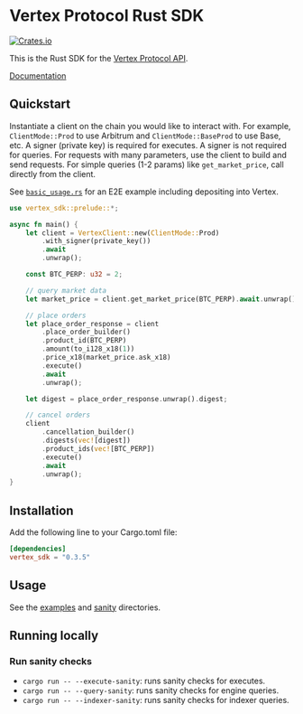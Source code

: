 # Vertex Protocol Rust SDK

[![Crates.io][crates-img]][crates-url]

This is the Rust SDK for the [Vertex Protocol API](https://vertex-protocol.gitbook.io/docs/developer-resources/api).

[Documentation](https://docs.rs/vertex-sdk/latest/vertex_sdk/)

## Quickstart

Instantiate a client on the chain you would like to interact with.
For example, `ClientMode::Prod` to use Arbitrum and `ClientMode::BaseProd` to use Base, etc.
A signer (private key) is required for executes.
A signer is not required for queries.
For requests with many parameters, use the client to build and send requests.
For simple queries (1-2 params) like `get_market_price`, call directly from the client.

See [`basic_usage.rs`](examples/basic_usage.rs) for an E2E example including depositing into Vertex.

```rust
use vertex_sdk::prelude::*;

async fn main() {
    let client = VertexClient::new(ClientMode::Prod)
        .with_signer(private_key())
        .await
        .unwrap();

    const BTC_PERP: u32 = 2;

    // query market data
    let market_price = client.get_market_price(BTC_PERP).await.unwrap();

    // place orders
    let place_order_response = client
        .place_order_builder()
        .product_id(BTC_PERP)
        .amount(to_i128_x18(1))
        .price_x18(market_price.ask_x18)
        .execute()
        .await
        .unwrap();

    let digest = place_order_response.unwrap().digest;

    // cancel orders
    client
        .cancellation_builder()
        .digests(vec![digest])
        .product_ids(vec![BTC_PERP])
        .execute()
        .await
        .unwrap();
}
```

## Installation

Add the following line to your Cargo.toml file:

```toml
[dependencies]
vertex_sdk = "0.3.5"
```

## Usage

See the [examples](https://github.com/vertex-protocol/vertex-rust-sdk/tree/main/examples) and [sanity](https://github.com/vertex-protocol/vertex-rust-sdk/tree/main/src/sanity) directories.

## Running locally

### Run sanity checks

- `cargo run -- --execute-sanity`: runs sanity checks for executes.
- `cargo run -- --query-sanity`: runs sanity checks for engine queries.
- `cargo run -- --indexer-sanity`: runs sanity checks for indexer queries.

[crates-img]: https://img.shields.io/crates/v/vertex-sdk
[crates-url]: https://crates.io/crates/vertex-sdk
